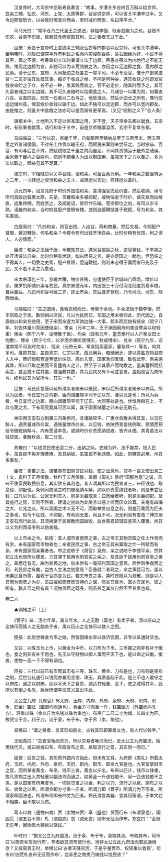 <!-- { "loadSidebar": true } -->
　　汉宣帝时，大司农中丞耿寿昌奏言：“故事，岁漕关东谷四百万斛以给京师，宜籴三辅、弘农、河东、上党、太原等郡，谷足供京师，可以省关中漕卒过半。又令边郡皆筑仓，以谷贱时增其价而籴，贵时减价而粜，名曰常平仓。”

　　司马光曰：“常平仓乃三代圣王之遗法，非独李悝、耿寿昌能为之也。谷贱不伤农，谷贵不伤民，民赖其食而官取其利，法之善者无过于此。”

　　臣按：寿昌于宣帝时上言欲籴三辅及弘农等四郡谷以足京师，可省关中漕卒，至明帝时，刘般已谓常平外有利民之名而内实侵刻百姓，豪右因缘为奸，小民不得其平，置之不便。考寿昌初立法时兼请立法于边郡，臣愚亦窃以为内地行之不能无弊，惟用之边郡为宜，非独可以为丰荒敛散之法，亦因之以足边郡之食、宽内郡之民焉。请于辽东、宣府、大同极边之处各立一常平司，不必专设官，惟于户部属遣官一二员岁往其处莅其事，每岁于收成之候，不问是何种谷，遇其收获之时即发官钱收籴贮之于仓，谷不必一种，惟其贱而收之，官不必定价，随其时而予之，其可久留者储之以实边城，其不可久者随时以给廪食之人。凡诸谷一以粟为则，如粟直八百、豆直四百，则支一石者以二石与之，他皆准此，然后计边仓之所有，豫行应运边储州县，俾其依价收钱以输于边。如此不独可以足边郡，而亦可以宽内郡矣。由是推之，则虽关中盐粮之法亦可以是而渐有更革焉。（又见“经制之义下”仓人条）

　　唐都关中，土地所入不足以供军国之用，岁不登，天子常幸东都以就食。玄宗时，有彭果者献策，请行和籴于关中，自是京师粮廪溢羡，玄宗不复幸东都。

　　马端临曰：“三代以前，京畿千里，自甸服百里赋纳总至于五百里米，而五百里之外皆诸侯国，不过任土作贡以输王府，而赋税米粟则未尝征之。当时宗庙、百官、有司与后世不殊，然赋税取之千里之内而自足，不闻其责饷运于畿外之诸侯、籴米粟于畿内之百姓也，然则不能量入为出以制国用，虽竭天下之力以奉之，多为法以取之，祗益见其不足耳。”

　　德宗时，宰相陆贽以关中谷贱，请和籴，可至百余万斛。一年和籴之数当转运之二年，一斗转运之资当和籴之五斗，减转运以实边，存转运以备时。

　　贞元四年，诏京兆府于时价外加估和籴，差清强官先给价直，然后收纳，续令所司自般运载至太原。先是，京畿和籴多被抑配，或物估逾于时价，或先敛而后给直，追集停拥，百姓苦之，及闻是诏，皆忻忭乐输。宪宗即位之初，有司以岁丰熟，请畿内和籴，当时府县配户督限有稽，违则迫蹙鞭挞甚于税赋，号为和籴，其实害民。

　　白居易曰：“凡曰和籴，则官出钱、人出谷，两和商量，然后交易。今则配户督限，蹙迫鞭挞，何名和籴？今若令有司出钱开场自籴，比时价稍有优饶，利之诱人，人必情愿。”

　　臣按：和籴之法始于唐，今若效其法，遇米谷狼戾之秋，遣官赍钱，于丰熟之处开场设法自籴，比时价稍有优饶，如白居易之言，是亦足国之一助也。但恐任之不得其人，一切委之吏胥，配户督限，蹙迫鞭挞，则利未必得于国而害已先及于民，又不若不籴之为愈也。

　　宋太宗淳化三年，京畿大穰，物价甚贱，分遣使臣于京城四门置场，增价以籴，俟岁饥即减价粜与贫民。真宗景德元年，内出银三十万付河北经度贸易军粮，自兵罢后，凡边州积谷可给三岁，即止市籴，其后连岁登稔，乃令河北、河东、陕西增籴。

　　马端临曰：“古之国用，食租衣税而已，毋俟于籴也。平籴法始于魏李悝，然丰则取之于民、歉则捐以济民，凡以为民而已，军国之用未尝仰此，历代因之。自唐始以和籴充他用，至于宋而籴遂为军饷边储一大事，熙丰而后始有结籴（熙宁八年，刘佐体量川茶因便结籴）、寄籴（元丰二年，王子渊因纲舟利害设寄籴以权轻重）俵籴（熙宁八年，设傅散于民）、均籴（政和元年，童贯奏行以人户家业田土均敷）、博籴（熙宁七年，以岁用余粮听民博买，秋成博籴）、兑籴（熙宁九年，诏淮南常平司及时兑籴）、括籴（元符元年，章楶括索蓄家，量存其一）等名，何其多也。推原其故，盖自真宗、仁宗以来，西北用兵，粮储阙乏，遂以茶盐货物召商人入中，而奸商黠贾遂至低价估货、高价入粟，国家急仰军储，致有此弊。后来惩其弊，所以只取之民而不复堕商人之计，然至于计其家产而均敷之，量其蓄积而括索之，甚至或不偿其直，或强敷其数，其为民病又有不可胜言者。盖始也官为商所亏，终也民又为官所亏，其失一也。”

　　臣按：马氏此言唐以前所谓籴者聚米以赈民，宋以后所谓籴者聚米以养兵。所以为民者，今日宜行之内郡，臣向谓置常平司于辽以东、淮以北是也；所以为兵者，今日宜行之边郡，臣向谓置常平司于辽东、大同等处是也。伏惟尧舜在上，不弃刍荛之言，下有司究竟其可否以闻，其于国家储蓄之计未必无助云。

　　神宗用王安石立制置三司条例司，言诸路常平、广惠仓敛散未得其宜，以见在斛斗，遇贵量减市价粜，遇贱量增市价籴，以见钱，依陕西青苗钱例取，民情愿预给令随税纳斛斗，内有愿请本色，或纳时价价贵愿纳钱者，皆许从便。其青苗法以钱贷民，春散秋敛，取二分息。

　　苏辙曰：“以钱贷民使出息二分，出纳之际，吏缘为奸，法不能禁，钱入民手，虽良民不免非理费用，及其纳钱，虽富民不免违限。如此，则鞭笞必用，州县多事矣。”

　　臣按：青苗之法，谓苗青在田则贷民以钱，使之出息也，贷与一百文使出息二十文，夏料于正月俵散，秋料于五月俵散，盖假《周礼》泉府“国服为息”之说，虽曰不使富民取民倍息，其实欲专其利也。昔人谓其所以为民害者三，曰征钱也、取息也、抑配也。条例司初请之时曰随租纳斗斛，如以价贵愿纳钱者听，则是未尝征钱；曰凡以为民，公家无利其入，则是未尝取息；曰愿给者听，则是未尝抑配。及其施行之际，实则不然者，建请之初姑为此美言以惑上听而厌众论耳。夫奄有四海之大、亿兆之众，所以富国之术义无不可，而取举贷出息之利，则是万乘而为匹夫之事也，假令不征钱、不抑配，有利而无害，尚且不可，况无利而有害哉？神宗用王安石而行此法，其流祸至于民离散而国破败，后世英君硕辅宜鉴宋人覆辙，尚其以义为利而毋专利以贻害哉。

　　以上市籴之令。臣按：昔人谓市者商贾之事，古之帝王其物货取之任土作贡而有余，未有国家而市物者也；籴者民庶之事，古之帝王其米粟取之什一所赋而有余，未有国家而籴粟者也。市之说昉于《周官》泉府，籴之说昉于李悝平籴，然其初立法也皆所以便民，方其滞于民用也则官买之籴之，及其适于民用也则官卖之粜之，盖懋迁有无，曲为贫民之地，初未尝有一毫征利富国之意焉。后世则争商贾之利、利民庶之有矣，岂古人立法之初意哉？臣愚就二者观之，籴之事犹可为，盖以米粟民食所需，虽收于官亦是为民。若夫市贾之事，乘时贵贱以为敛散，则是以人君而为商贾之为矣，虽曰摧抑商贾居货待价之谋，然贫吾民也，富亦吾民也，彼之所有，孰非吾之所有哉？况物货居之既多，则虽甚乏其价自然不至甚贵也哉。  

卷二六

　　▲铜楮之币（上）

　　《管子》曰：汤七年旱，禹五年水。人之无勣（糜也）有卖子者，汤以庄山之金铸币而赎人之无勣卖子者，禹以历山之金铸币以救人之困。

　　臣按：此后世铸金为币之始，然皆因缘水旱以救济饥困，非专以阜通财货也。

　　又曰：以珠玉为上币，以黄金为中币，以刀布为下币。三币握之则非有补于暖也，食之则非有补于饱也，先王以守财物以御人事而平天下也，是以命之曰衡。衡者，使物一高一下不得有调也。

　　臣按：三代以前已有币而其币有三等，珠玉、黄金、刀布是也，刀布则是泉布之制，后世公私通行以钱而亦兼用金银、珠玉，其原盖起于此。是三币也人君守之以府库，通之以财贿，而以平天下之食货，调适其轻重、高下，使之咸得其平，此所以有衡之名欤，后世所谓平准其义盖出乎此。

　　太公立九府（《周官》有太府、玉府、内府、外府、泉府、天府、职内、职币、职金）圜法（圜谓均而通也），黄金方寸而重一斤，钱圜函方（外圜而内孔方），轻重以铢（金以斤为名钱以铢为重也），布帛广二尺二寸为幅、长四丈为匹。故货宝于金，利于刀，流于泉，布于布，束于帛（束，聚也）。

　　郑樵曰：“谓之泉者，言其形如泉文，古钱其形即篆泉文也，后人代以钱字。”

　　王昭禹曰：“古者宝龟而货贝，所以交易者唯贝而已，至太公立九府圜法，始用钱代贝。或曰泉或曰布，布取宣布之意，泉取流行之意，其实则一而已。”

　　臣按：后世之钱，其形质外圆内方始此，但未有文耳。九府即《周礼》所载太府、玉府、内府、外府、泉府、天府、职内、职币、职金九官是也。九官皆掌财币之官，而所掌者黄金、布帛、钱币三者，黄金以斤名，布帛以匹计，钱币以铢重，故凡货物之出入其轻重以圜法均而通之，如黄金一斤该钱若干、帛一匹该钱若干之类。是以国家有所用度也，一切财货宝之以金、利之以刀、流行之以泉、施布之以布、收聚之以帛，所谓金即方寸重一斤者，所谓刀即《管子》所谓刀为下币者，所谓泉即圜法也，所谓布帛即长四丈为匹者。郑氏谓言其器、言其用等语，于本文若不相类，臣不敢以为然。

　　司市以商（通物曰商）贾（卖物曰贾）阜（盛也）货而行布（布谓泉也），国凶荒（谓五谷不熟）札（谓疫病）丧（谓死丧）则市无征而作布。郑玄曰：“金铜无荒年，因物贵大铸泉以饶民。”

　　叶时曰：“按太公立九府圜法，流于泉、布于布，泉取其流、布取其布，司市曰‘以商贾阜货而行布’，布者欲其流布使行也，岂非太公立此九府法而君民通用欤？又按周景王时，单穆公曰‘古者天降灾厉，于是乎量赍币、权轻重以救民’，司市曰‘凶荒札丧市无征而作布’，岂非民之物贵乃铸钱以饶民欤？”


